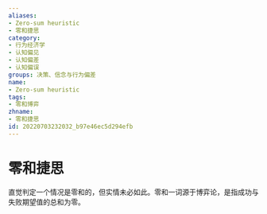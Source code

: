 ```yaml
---
aliases:
- Zero-sum heuristic
- 零和捷思
category:
- 行为经济学
- 认知偏见
- 认知偏差
- 认知偏误
groups: 决策、信念与行为偏差
name:
- Zero-sum heuristic
tags:
- 零和博弈
zhname:
- 零和捷思
id: 20220703232032_b97e46ec5d294efb
---
```


# 零和捷思

直觉判定一个情况是零和的，但实情未必如此。零和一词源于博弈论，是指成功与失败期望值的总和为零。
